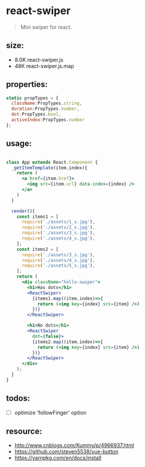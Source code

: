 # react-swiper
> Mini swiper for react.

## size:
+ 8.0K	react-swiper.js
+  48K	react-swiper.js.map

## properties:
```javascript
static propTypes = {
  className:PropTypes.string,
  duration:PropTypes.number,
  dot:PropTypes.bool,
  activeIndex:PropTypes.number
};
```


## usage:
```jsx

class App extends React.Component {
  _getItemTemplate(item,index){
    return (
      <a href={item.href}>
        <img src={item.url} data-index={index} />
      </a>
    )
  }

  render(){
    const items1 = [
      require('./assets/1_s.jpg'),
      require('./assets/2_s.jpg'),
      require('./assets/3_s.jpg'),
      require('./assets/4_s.jpg'),
    ];
    const items2 = [
      require('./assets/3_s.jpg'),
      require('./assets/4_s.jpg'),
      require('./assets/5_s.jpg'),
    ];
    return (
      <div className="hello-swiper">
        <h1>Has dots</h1>
        <ReactSwiper>
          {items1.map((item,index)=>{
            return (<img key={index} src={item} />)
          })}
        </ReactSwiper>

        <h1>No dots</h1>
        <ReactSwiper
          dot={false}>
          {items2.map((item,index)=>{
            return (<img key={index} src={item} />)
          })}
        </ReactSwiper>
      </div>
    );
  }
}

```

## todos:
+ [ ] optimize 'followFinger' option

## resource:
+ http://www.cnblogs.com/Kummy/p/4966937.html
+ https://github.com/steven5538/vue-button
+ https://yarnpkg.com/en/docs/install
